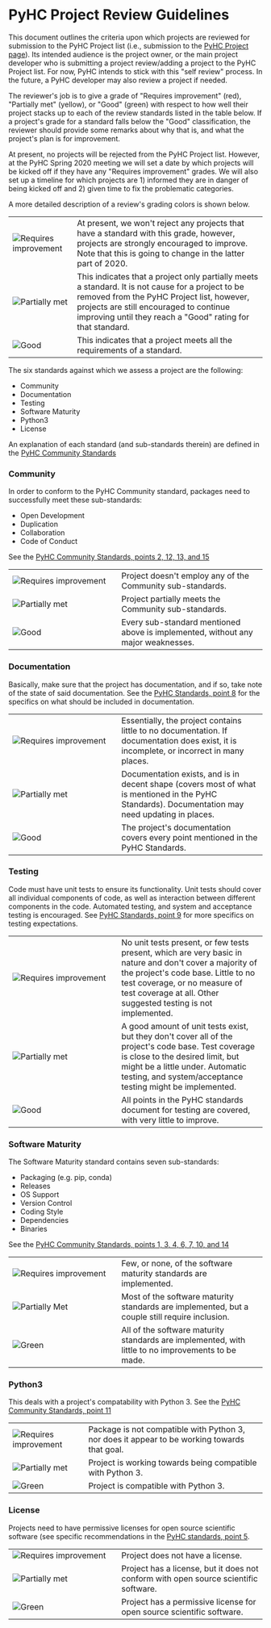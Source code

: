 # PyHC Project Review Guidelines

This document outlines the criteria upon which projects are reviewed for submission to the PyHC Project 
list (i.e., submission to the [PyHC Project page](http://heliopython.org/projects/)). Its intended audience is the project owner, or the main project developer who is submitting a project review/adding a project to the PyHC Project list. 
For now, PyHC intends to stick with this "self review" process. In the future, a PyHC developer may also review a 
project if needed.

The reviewer's job is to give a grade of "Requires improvement" (red), "Partially met" (yellow), or "Good" (green) 
with respect to how well their project stacks up to each of the review standards listed in the table below. 
If a project's grade for a standard falls below the "Good" classification, the reviewer should provide some remarks about
why that is, and what the project's plan is for improvement. 

At present, no projects will be rejected from the PyHC Project list. However, at the PyHC Spring 2020 meeting we will
set a date by which projects will be kicked off if they have any "Requires improvement" grades. 
We will also set up a timeline for which projects are 1) informed they are in danger of being kicked off and 2) given 
time to fix the problematic categories. 

A more detailed description of a review's grading colors is shown below.

<table>
<tr>
<td><img src="https://img.shields.io/badge/Requires%20improvement-red.svg" alt="Requires improvement"></td>
<td>At present, we won't reject any projects that have a standard with this grade, however, projects are strongly encouraged to improve. Note that this is going to change in the latter part of 2020.</td>
</tr>
<tr>
<td><img src="https://img.shields.io/badge/Partially%20met-orange.svg" alt="Partially met"></td>
<td>This indicates that a project only partially meets a standard. It is not cause for a project to be removed from the PyHC Project list, however, projects are still encouraged to continue improving until they reach a "Good" rating for that standard.</td>
</tr>
<tr>
<td><img src="https://img.shields.io/badge/Good-brightgreen.svg" alt="Good"></td>
<td>This indicates that a project meets all the requirements of a standard.</td>
</tr>
</table>

The six standards against which we assess a project are the following:

* Community
* Documentation
* Testing
* Software Maturity
* Python3
* License

An explanation of each standard (and sub-standards therein) are defined in the [PyHC Community Standards](https://github.com/heliophysicsPy/standards/blob/master/standards.md)

### Community

In order to conform to the PyHC Community standard, packages need to successfully meet these sub-standards:
* Open Development
* Duplication
* Collaboration
* Code of Conduct

See the [PyHC Community Standards, points 2, 12, 13, and 15](https://github.com/heliophysicsPy/standards/blob/master/standards.md)

<table>
<tr>
<td width=200><img src="https://img.shields.io/badge/Requires%20improvement-red.svg" alt="Requires improvement"></td>
<td>Project doesn't employ any of the Community sub-standards.</td>
</tr>
<tr>
<td><img src="https://img.shields.io/badge/Partially%20met-orange.svg" alt="Partially met"></td>
<td>Project partially meets the Community sub-standards.</td>
</tr>
<tr>
<td><img src="https://img.shields.io/badge/Good-brightgreen.svg" alt="Good"></td>
<td>Every sub-standard mentioned above is implemented, without any major weaknesses.</td>
</tr>
</table>

### Documentation

Basically, make sure that the project has documentation, and if so, take note of the state of said documentation.
See the [PyHC Standards, point 8](https://github.com/heliophysicsPy/standards/blob/master/standards.md) for the specifics on what should be included in documentation.

<table>
<tr>
<td width=200><img src="https://img.shields.io/badge/Requires%20improvement-red.svg" alt="Requires improvement"></td>
<td>Essentially, the project contains little to no documentation. If documentation does exist, it is incomplete, or incorrect in many places.</td>
</tr>
<tr>
<td><img src="https://img.shields.io/badge/Partially%20met-orange.svg" alt="Partially met"></td>
<td>Documentation exists, and is in decent shape (covers most of what is mentioned in the PyHC Standards). Documentation may need updating in places.</td>
</tr>
<tr>
<td><img src="https://img.shields.io/badge/Good-brightgreen.svg" alt="Good"></td>
<td>The project's documentation covers every point mentioned in the PyHC Standards.</td>
</tr>
</table>

### Testing

Code must have unit tests to ensure its functionality. Unit tests should cover all individual components of code, as well as interaction between different components in the code. Automated testing, and system and acceptance testing is encouraged. See [PyHC Standards, point 9](https://github.com/heliophysicsPy/standards/blob/master/standards.md) for more specifics on testing expectations.

<table>
<tr>
<td width=200><img src="https://img.shields.io/badge/Requires%20improvement-red.svg" alt="Requires improvement"></td>
<td>No unit tests present, or few tests present, which are very basic in nature and don't cover a majority of the project's code base. Little to no test coverage, or no measure of test coverage at all. Other suggested testing is not implemented.</td>
</tr>
<tr>
<td><img src="https://img.shields.io/badge/Partially%20met-orange.svg" alt="Partially met"></td>
<td>A good amount of unit tests exist, but they don't cover all of the project's code base. Test coverage is close to the desired limit, but might be a little under. Automatic testing, and system/acceptance testing might be implemented. </td>
</tr>
<tr>
<td><img src="https://img.shields.io/badge/Good-brightgreen.svg" alt="Good"></td>
<td>All points in the PyHC standards document for testing are covered, with very little to improve.</td>
</tr>
</table>

### Software Maturity

The Software Maturity standard contains seven sub-standards:
* Packaging (e.g. pip, conda)
* Releases
* OS Support
* Version Control
* Coding Style
* Dependencies
* Binaries

See the [PyHC Community Standards, points 1, 3, 4, 6, 7, 10, and 14](https://github.com/heliophysicsPy/standards/blob/master/standards.md)

<table>
<tr>
<td width=200><img src="https://img.shields.io/badge/Requires%20improvement-red.svg" alt="Requires improvement"></td>
<td>Few, or none, of the software maturity standards are implemented.</td>
</tr>
<tr>
<td><img src="https://img.shields.io/badge/Partially%20met-orange.svg" alt="Partially Met"></td>
<td>Most of the software maturity standards are implemented, but a couple still require inclusion.</td>
</tr>
<tr>
<td><img src="https://img.shields.io/badge/Good-brightgreen.svg" alt="Green"></td>
<td>All of the software maturity standards are implemented, with little to no improvements to be made.</td>
</tr>
</table>

### Python3

This deals with a project's compatability with Python 3. See the [PyHC Community Standards, point 11](https://github.com/heliophysicsPy/standards/blob/master/standards.md)

<table>
<tr>
<td><img src="https://img.shields.io/badge/Requires%20improvement-red.svg" alt="Requires improvement"></td>
<td>Package is not compatible with Python 3, nor does it appear to be working towards that goal.</td>
</tr>
<tr>
<td><img src="https://img.shields.io/badge/Partially%20met-orange.svg" alt="Partially met"></td>
<td>Project is working towards being compatible with Python 3.</td>
</tr>
<tr>
<td><img src="https://img.shields.io/badge/Green-brightgreen.svg" alt="Green"></td>
<td>Project is compatible with Python 3.</td>
</tr>
</table>

### License

Projects need to have permissive licenses for open source scientific software (see specific recommendations in the [PyHC standards, point 5](https://github.com/heliophysicsPy/standards/blob/master/standards.md).

<table>
<tr>
<td width=200><img src="https://img.shields.io/badge/Requires%20improvement-red.svg" alt="Requires improvement"></td>
<td>Project does not have a license.</td>
</tr>
<tr>
<td><img src="https://img.shields.io/badge/Partially%20met-orange.svg" alt="Partially met"></td>
<td>Project has a license, but it does not conform with open source scientific software.</td>
</tr>
<tr>
<td><img src="https://img.shields.io/badge/Good-brightgreen.svg" alt="Green"></td>
<td>Project has a permissive license for open source scientific software.</td>
</tr>
</table>
